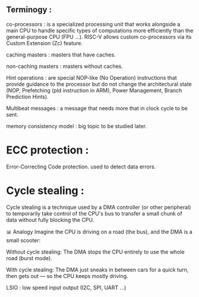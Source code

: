 ## Terminogy :

co-processors : is a specialized processing unit that works alongside a main CPU to handle specific types of computations more efficiently than the general-purpose CPU (FPU ...). RISC-V allows custom co-processors via its Custom Extension (Zc) feature.

caching masters : masters that have caches.

non-caching masters : masters without caches.

Hint operations : are special NOP-like (No Operation) instructions that provide guidance to the processor but do not change the architectural state (NOP, Prefetching (pld instruction in ARM), Power Management, Branch Prediction Hints).

Multibeat messages : a message that needs more that in clock cycle to be sent.

memory consistency model : big topic to be studied later.

# ECC protection :
Error-Correcting Code protection. used to detect data errors.

# Cycle stealing : 
Cycle stealing is a technique used by a DMA controller (or other peripheral) to temporarily take control of the CPU's bus to transfer a small chunk of data without fully blocking the CPU.

📊 Analogy
Imagine the CPU is driving on a road (the bus), and the DMA is a small scooter:

Without cycle stealing: The DMA stops the CPU entirely to use the whole road (burst mode).

With cycle stealing: The DMA just sneaks in between cars for a quick turn, then gets out — so the CPU keeps mostly driving.

LSIO : low speed input output (I2C, SPI, UART ...)

